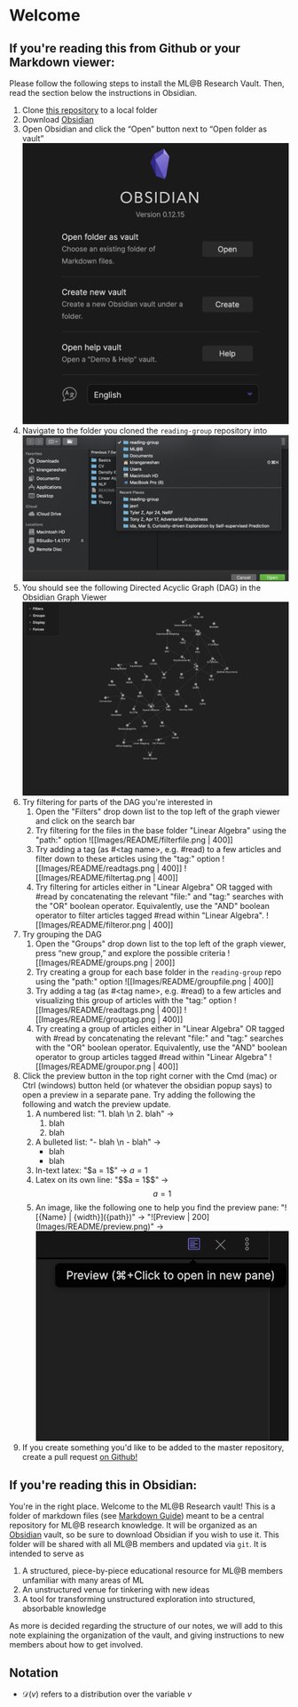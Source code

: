 # Welcome
## If you're reading this from Github or your Markdown viewer:
Please follow the following steps to install the ML@B Research Vault. Then, read the section below the instructions in Obsidian.
1. Clone [this repository](https://github.com/mlberkeley/reading-group) to a local folder
2. Download [Obsidian](https://obsidian.md/)
3. Open Obsidian and click the “Open” button next to “Open folder as vault” ![Open Instructions | 200](Images/README/open.png)
4. Navigate to the folder you cloned the `reading-group` repository into ![Navigation Instructions | 400](Images/README/navigate.png)
5. You should see the following Directed Acyclic Graph (DAG) in the Obsidian Graph Viewer ![DAG | 300](Images/README/dag.png)
6. Try filtering for parts of the DAG you're interested in
	1. Open the "Filters" drop down list to the top left of the graph viewer and click on the search bar 
	2. Try filtering for the files in the base folder "Linear Algebra" using the "path:" option 
	![[Images/README/filterfile.png | 400]]
	4. Try adding a tag (as \#\<tag name\>, e.g. #read) to a few articles and filter down to these articles using the "tag:" option 
	![[Images/README/readtags.png | 400]] ![[Images/README/filtertag.png | 400]]
	4. Try filtering for articles either in "Linear Algebra" OR tagged with #read by concatenating the relevant "file:" and "tag:" searches with the "OR" boolean operator. Equivalently, use the "AND" boolean operator to filter articles tagged #read within "Linear Algebra". ![[Images/README/filteror.png | 400]]
7. Try grouping the DAG
	1. Open the "Groups" drop down list to the top left of the graph viewer, press “new group,” and explore the possible criteria 
	![[Images/README/groups.png | 200]]
	3. Try creating a group for each base folder in the `reading-group` repo using the "path:" option 
	![[Images/README/groupfile.png | 400]]
	4. Try adding a tag (as \#\<tag name\>, e.g. #read) to a few articles and visualizing this group of articles with the "tag:" option 
	![[Images/README/readtags.png | 400]] ![[Images/README/grouptag.png | 400]]
	6. Try creating a group of articles either in "Linear Algebra" OR tagged with #read by concatenating the relevant "file:" and "tag:" searches with the "OR" boolean operator. Equivalently, use the "AND" boolean operator to group articles tagged #read within "Linear Algebra" ![[Images/README/groupor.png | 400]]
8. Click the preview button in the top right corner with the Cmd (mac) or Ctrl (windows) button held (or whatever the obsidian popup says) to open a preview in a separate pane. Try adding the following the following and watch the preview update.
	1. A numbered list: "1. blah \n 2. blah" ->
		1. blah
		2. blah
	2. A bulleted list: "- blah \n - blah" ->
		- blah
		- blah
	3. In-text latex: "\$a = 1\$" -> $a = 1$
	4. Latex on its own line: "\$\$a = 1\$\$" -> $$a = 1$$
	5. An image, like the following one to help you find the preview pane: "!\[{Name} | {width}\]({path})" -> 
	"!\[Preview | 200\](Images/README/preview.png)" -> ![Preview | 200](Images/README/preview.png)
9. If you create something you'd like to be added to the master repository, create a pull request [on Github!](https://www.github.com/mlberkeley/reading-group/pulls)

## If you're reading this in Obsidian:
You're in the right place. Welcome to the ML@B Research vault! This is a folder of markdown files (see [Markdown Guide](https://www.markdownguide.org)) meant to be a central repository for ML@B research knowledge. It will be organized as an [Obsidian](https://obsidian.md/) vault, so be sure to download Obsidian if you wish to use it. This folder will be shared with all ML@B members and updated via `git`. It is intended to serve as
1. A structured, piece-by-piece educational resource for ML@B members unfamiliar with many areas of ML
2. An unstructured venue for tinkering with new ideas
3. A tool for transforming unstructured exploration into structured, absorbable knowledge

As more is decided regarding the structure of our notes, we will add to this note explaining the organization of the vault, and giving instructions to new members about how to get involved.

## Notation
- $\mathcal{D}(v)$ refers to a distribution over the variable $v$
